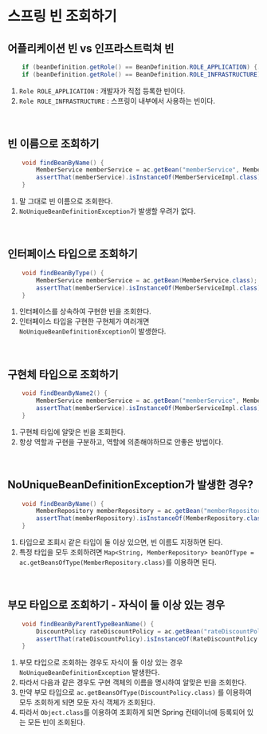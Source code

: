 # 스프링 빈 조회하기 

## 어플리케이션 빈 vs 인프라스트럭쳐 빈 
```java
    if (beanDefinition.getRole() == BeanDefinition.ROLE_APPLICATION) {...}
    if (beanDefinition.getRole() == BeanDefinition.ROLE_INFRASTRUCTURE) {...}
```
1. `Role ROLE_APPLICATION` : 개발자가 직접 등록한 빈이다.
2. `Role ROLE_INFRASTRUCTURE` : 스프링이 내부에서 사용하는 빈이다.

<br/>

## 빈 이름으로 조회하기 
```java
    void findBeanByName() {
        MemberService memberService = ac.getBean("memberService", MemberService.class);
        assertThat(memberService).isInstanceOf(MemberServiceImpl.class);
    }
```
1. 말 그대로 빈 이름으로 조회한다.
2. `NoUniqueBeanDefinitionException`가 발생할 우려가 없다.

<br/>

## 인터페이스 타입으로 조회하기 
```java
    void findBeanByType() {
        MemberService memberService = ac.getBean(MemberService.class);
        assertThat(memberService).isInstanceOf(MemberServiceImpl.class);
    }
```
1. 인터페이스를 상속하여 구현한 빈을 조회한다.
2. 인터페이스 타입을 구현한 구현체가 여러개면 `NoUniqueBeanDefinitionException`이 발생한다.

<br/>

## 구현체 타입으로 조회하기 
```java
    void findBeanByName2() {
        MemberService memberService = ac.getBean("memberService", MemberServiceImpl.class);
        assertThat(memberService).isInstanceOf(MemberServiceImpl.class);
    }
```
1. 구현체 타입에 알맞은 빈을 조회한다.
2. 항상 역할과 구현을 구분하고, 역할에 의존해야하므로 안좋은 방법이다.

<br/>

## NoUniqueBeanDefinitionException가 발생한 경우? 
```java
    void findBeanByName() {
        MemberRepository memberRepository = ac.getBean("memberRepository1", MemberRepository.class);
        assertThat(memberRepository).isInstanceOf(MemberRepository.class);
    }
```
1. 타입으로 조회시 같은 타입이 둘 이상 있으면, 빈 이름도 지정하면 된다. 
2. 특정 타입을 모두 조회하려면 `Map<String, MemberRepository> beanOfType = ac.getBeansOfType(MemberRepository.class)`를 이용하면 된다. 

<br/>

## 부모 타입으로 조회하기 - 자식이 둘 이상 있는 경우 
```java
    void findBeanByParentTypeBeanName() {
        DiscountPolicy rateDiscountPolicy = ac.getBean("rateDiscountPolicy", DiscountPolicy.class);
        assertThat(rateDiscountPolicy).isInstanceOf(RateDiscountPolicy.class);
    }
```
1. 부모 타입으로 조회하는 경우도 자식이 둘 이상 있는 경우 `NoUniqueBeanDefinitionException` 발생한다. 
2. 따라서 다음과 같은 경우도 구현 객체의 이름을 명시하여 알맞은 빈을 조회한다. 
3. 만약 부모 타입으로 `ac.getBeansOfType(DiscountPolicy.class)` 를 이용하여 모두 조회하게 되면 모둔 자식 객체가 조회된다. 
4. 따라서 `Object.class`를 이용하여 조회하게 되면 Spring 컨테이너에 등록되어 있는 모든 빈이 조회된다.

